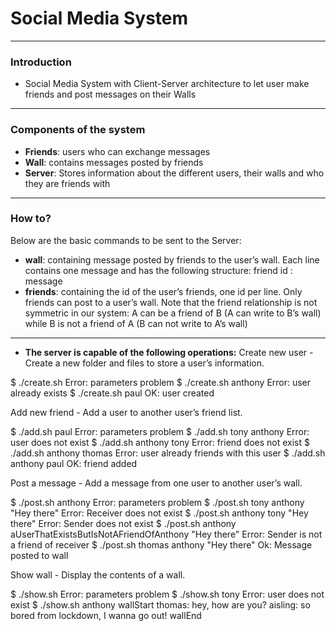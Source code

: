 # Social Media System
---

### Introduction
- Social Media System with Client-Server architecture to let user make friends and post messages on their Walls
---

### Components of the system
- **Friends**: users who can exchange messages
- **Wall**: contains messages posted by friends
- **Server**: Stores information about the different users, their walls and who they are friends with

---
### How to?
Below are the basic commands to be sent to the Server:
- **wall**: containing message posted by friends to the user’s wall. Each line contains one message and has the following structure: friend id : message
- **friends**:  containing the id of the user’s friends, one id per line. Only friends can post to a user’s wall. Note that the friend relationship is not symmetric in our system: A can be a friend of B (A can write to B’s wall) while B is not a friend of A (B can not write to A’s wall)

---
- **The server is capable of the following operations:**
Create new user - Create a new folder and files to store a user’s information.

$ ./create.sh
Error: parameters problem
$ ./create.sh anthony
Error: user already exists
$ ./create.sh paul
OK: user created


Add new friend - Add a user to another user’s friend list.

$ ./add.sh paul
Error: parameters problem
$ ./add.sh tony anthony
Error: user does not exist
$ ./add.sh anthony tony
Error: friend does not exist
$ ./add.sh anthony thomas
Error: user already friends with this user
$ ./add.sh anthony paul
OK: friend added


Post a message - Add a message from one user to another user’s wall.

$ ./post.sh anthony
Error: parameters problem
$ ./post.sh tony anthony "Hey there"
Error: Receiver does not exist
$ ./post.sh anthony tony "Hey there"
Error: Sender does not exist
$ ./post.sh anthony aUserThatExistsButIsNotAFriendOfAnthony "Hey there"
Error: Sender is not a friend of receiver
$ ./post.sh thomas anthony "Hey there"
Ok: Message posted to wall


Show wall - Display the contents of a wall.

$ ./show.sh
Error: parameters problem
$ ./show.sh tony
Error: user does not exist
$ ./show.sh anthony
wallStart
thomas: hey, how are you?
aisling: so bored from lockdown, I wanna go out!
wallEnd
